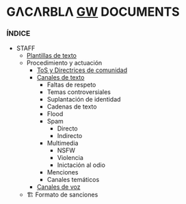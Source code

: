 # GΛCΛRBLΛ [GW](https://discord.gg/gatitos) DOCUMENTS
### ÍNDICE
- STAFF
  - [Plantillas de texto]("./Plantillas")
  - Procedimiento y actuación
    - [ToS y Directrices de comunidad](https://gacarbla.github.io/Actuaci%C3%B3n/ToS&CD)
    - [Canales de texto](https://gacarbla.github.io/Actuaci%C3%B3n/TextCH)
      - Faltas de respeto
      - Temas controversiales
      - Suplantación de identidad
      - Cadenas de texto
      - Flood
      - Spam
        - Directo
        - Indirecto
      - Multimedia
        - NSFW
        - Violencia
        - Inictación al odio
      - Menciones
      - Canales temáticos
    - [Canales de voz](https://github.com/gacarbla/documents/blob/main/Actuaci%C3%B3n/VoiceCH/README.md)
  - 🏗️ Formato de sanciones

